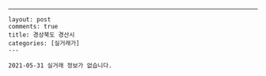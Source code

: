 ---
    layout: post
    comments: true
    title: 경상북도 경산시
    categories: [실거래가]
    ---

    2021-05-31 실거래 정보가 없습니다.

    
